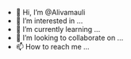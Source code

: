 - 👋 Hi, I’m @Alivamauli
- 👀 I’m interested in ...
- 🌱 I’m currently learning ...
- 💞️ I’m looking to collaborate on ...
- 📫 How to reach me ...

<!---
Alivamauli/Alivamauli is a ✨ special ✨ repository because its `README.md` (this file) appears on your GitHub profile.
You can click the Preview link to take a look at your changes.
--->
